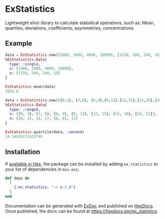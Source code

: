 # ExStatistics

Lightweight elixir library to calculate statistical operations, such as:
Mean, quartiles, deviations, coefficients, asymmetries, concentrations.

## Example
```elixir
data = ExStatistics.new([1000, 2000, 4000, 10000], [1250, 500, 240, 10])
%ExStatistics.Data{
  type: :single,
  x: [1000, 2000, 4000, 10000],
  n: [1250, 500, 240, 10]
}

ExStatistics.mean(data)
1655.0

data = ExStatistics.new([{0,3}, {3,6}, {6,9},{9,12},{12,15},{15,18},{18,21}], [10, 15, 16, 27, 58, 81, 11])
%ExStatistics.Data{
  type: :ranged,
  x: [{0, 3}, {3, 6}, {6, 9}, {9, 12}, {12, 15}, {15, 18}, {18, 21}],
  n: [10, 15, 16, 27, 58, 81, 11]
}

ExStatistics.quartile(data, :second)
14.14655172413793
```

## Installation

If [available in Hex](https://hex.pm/docs/publish), the package can be installed
by adding `ex_statistics` to your list of dependencies in `mix.exs`:

```elixir
def deps do
  [
    {:ex_statistics, "~> 0.1.0"}
  ]
end
```

Documentation can be generated with [ExDoc](https://github.com/elixir-lang/ex_doc)
and published on [HexDocs](https://hexdocs.pm). Once published, the docs can
be found at <https://hexdocs.pm/ex_statistics>.

